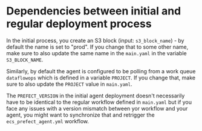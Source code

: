 # Dependencies between initial and regular deployment process

In the initial process, you create an S3 block (input:
`s3_block_name`) - by default the name is set to "prod". If you change
that to some other name, make sure to also update the same name in the
``main.yaml`` in the variable `S3_BLOCK_NAME`.

Similarly, by default the agent is configured to be polling from a
work queue `dataflowops` which is defined in a variable `PROJECT`. If you
change that, make sure to also update the `PROJECT` value in `main.yaml`.

The ``PREFECT_VERSION`` in the initial agent deployment doesn't
necessarily have to be identical to the regular workflow defined in
`main.yaml` but if you face any issues with a version mismatch between
yor workflow and your agent, you might want to synchronize that and
retrigger the `ecs_prefect_agent.yml` workflow.



